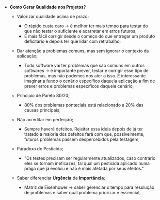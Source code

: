 - **Como Gerar Qualidade nos Projetos?**
    - Valorizar qualidade acima de prazo;
        - O rápido custa caro -> é melhor ter mais tempo para testar do que não testar o suficiente e acarretar em erros futuros;
        - É mais fácil corrigir desde o começo do que entregar um produto deficitário e depois ter que lidar com retrabalho;

    - Dar atenção a problemas comuns, mas sem ignorar o contexto da aplicação;
        - Todo software vai ter problemas que são comuns em outros softwares -> é importante prever, testar e corrigir esse tipo de problemas, mas não podemos nos ater a isso. É interessante imaginar a fundo o cenário específico daquela aplicação a fim de prever erros e problemas específicos daquele cenário;

    - Príncipio de Pareto 80/20;
        - 80% dos problemas ponteciais está relacionado a 20% das causas principais;

    - Não acreditar em perfeição;
        - Sempre haverá defeitos. Rejeitar essa ideia depois de já ter tratado a maioria dos defeitos fará com que, possivelmente, futuros problemas passem despercebidos pela testagem;

    - Paradoxo do Pesticida;
        - "Os testes precisam ser regularmente atualizados, caso contrário eles se tornam ineficazes, tal qual um pesticida aplicado numa praga que já evoluiu e não é mais afetada por seus efeitos."

    - Saber diferenciar **Urgência** de **Importância**;
        - Matriz de Eisenhower -> saber gerenciar o tempo para resolução de problemas e saber qual problema priorizar é essencial; 